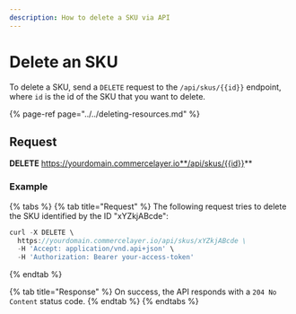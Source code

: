 ```yaml
---
description: How to delete a SKU via API
---
```


# Delete an SKU

To delete a SKU, send a `DELETE` request to the `/api/skus/{{id}}` endpoint, where `id` is the id of the SKU that you want to delete.

{% page-ref page="../../deleting-resources.md" %}

## Request

**DELETE** https://yourdomain.commercelayer.io**/api/skus/{{id}}**

### Example

{% tabs %}
{% tab title="Request" %}
The following request tries to delete the SKU identified by the ID "xYZkjABcde":

```javascript
curl -X DELETE \
  https://yourdomain.commercelayer.io/api/skus/xYZkjABcde \
  -H 'Accept: application/vnd.api+json' \
  -H 'Authorization: Bearer your-access-token'
```
{% endtab %}

{% tab title="Response" %}
On success, the API responds with a `204 No Content` status code.
{% endtab %}
{% endtabs %}

